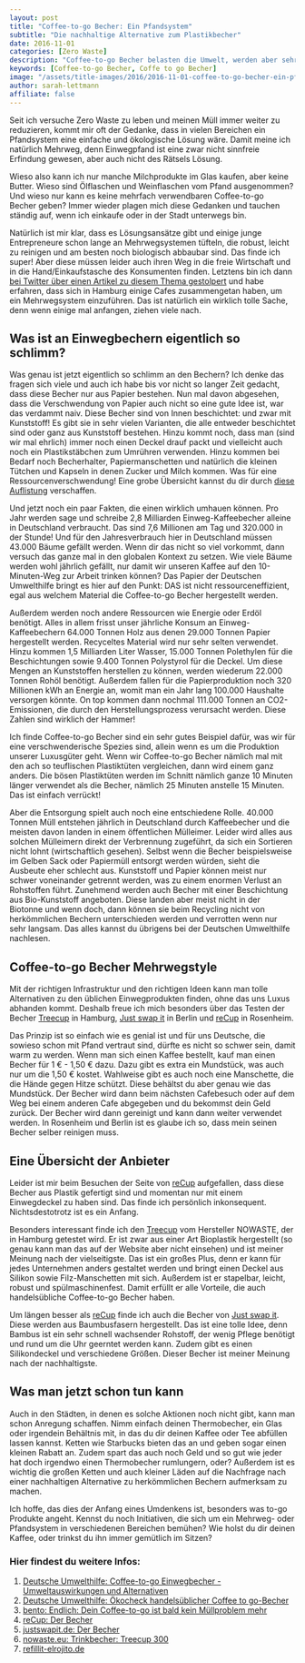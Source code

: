 ```yaml
---
layout: post
title: "Coffee-to-go Becher: Ein Pfandsystem"
subtitle: "Die nachhaltige Alternative zum Plastikbecher"
date: 2016-11-01
categories: [Zero Waste]
description: "Coffee-to-go Becher belasten die Umwelt, werden aber sehr häufig verwendet. Was ist also die Lösung? Richtig, ein Pfandsystem!"
keywords: [Coffee-to-go Becher, Coffe to go Becher]
image: "/assets/title-images/2016/2016-11-01-coffee-to-go-becher-ein-pfandsystem.jpg"
author: sarah-lettmann
affiliate: false
---
```

Seit ich versuche Zero Waste zu leben und meinen Müll immer weiter zu reduzieren, kommt mir oft der Gedanke, dass in vielen Bereichen ein Pfandsystem eine einfache und ökologische Lösung wäre. Damit meine ich natürlich Mehrweg, denn Einwegpfand ist eine zwar nicht sinnfreie Erfindung gewesen, aber auch nicht des Rätsels Lösung.

Wieso also kann ich nur manche Milchprodukte im Glas kaufen, aber keine Butter. Wieso sind Ölflaschen und Weinflaschen vom Pfand ausgenommen? Und wieso nur kann es keine mehrfach verwendbaren Coffee-to-go Becher geben? Immer wieder plagen mich diese Gedanken und tauchen ständig auf, wenn ich einkaufe oder in der Stadt unterwegs bin.

Natürlich ist mir klar, dass es Lösungsansätze gibt und einige junge Entrepreneure schon lange an Mehrwegsystemen tüfteln, die robust, leicht zu reinigen und am besten noch biologisch abbaubar sind. Das finde ich super! Aber diese müssen leider auch ihren Weg in die freie Wirtschaft und in die Hand/Einkaufstasche des Konsumenten finden. Letztens bin ich dann [bei Twitter über einen Artikel zu diesem Thema gestolpert](http://www.bento.de/nachhaltigkeit/coffee-to-go-ist-bald-kein-muellproblem-mehr-954409/) und habe erfahren, dass sich in Hamburg einige Cafes zusammengetan haben, um ein Mehrwegsystem einzuführen. Das ist natürlich ein wirklich tolle Sache, denn wenn einige mal anfangen, ziehen viele nach.

## Was ist an Einwegbechern eigentlich so schlimm?
Was genau ist jetzt eigentlich so schlimm an den Bechern? Ich denke das fragen sich viele und auch ich habe bis vor nicht so langer Zeit gedacht, dass diese Becher nur aus Papier bestehen. Nun mal davon abgesehen, dass die Verschwendung von Papier auch nicht so eine gute Idee ist, war das verdammt naiv. Diese Becher sind von Innen beschichtet: und zwar mit Kunststoff! Es gibt sie in sehr vielen Varianten, die alle entweder beschichtet sind oder ganz aus Kunststoff bestehen. Hinzu kommt noch, dass man (sind wir mal ehrlich) immer noch einen Deckel drauf packt und vielleicht auch noch ein Plastikstäbchen zum Umrühren verwenden. Hinzu kommen bei Bedarf noch Becherhalter, Papiermanschetten und natürlich die kleinen Tütchen und Kapseln in denen Zucker und Milch kommen. Was für eine Ressourcenverschwendung! Eine grobe Übersicht kannst du dir durch [diese Auflistung](http://www.duh.de/fileadmin/_migrated/content_uploads/DUH_Coffee_to_go_OekoCheck_02.jpg) verschaffen.

Und jetzt noch ein paar Fakten, die einen wirklich umhauen können. Pro Jahr werden sage und schreibe 2,8 Milliarden Einweg-Kaffeebecher alleine in Deutschland verbraucht. Das sind 7,6 Millionen am Tag und 320.000 in der Stunde! Und für den Jahresverbrauch hier in Deutschland müssen 43.000 Bäume gefällt werden. Wenn dir das nicht so viel vorkommt, dann versuch das ganze mal in den globalen Kontext zu setzen. Wie viele Bäume werden wohl jährlich gefällt, nur damit wir unseren Kaffee auf den 10-Minuten-Weg zur Arbeit trinken können? Das Papier der Deutschen Umwelthilfe bringt es hier auf den Punkt: DAS ist nicht ressourceneffizient, egal aus welchem Material die Coffee-to-go Becher hergestellt werden.

Außerdem werden noch andere Ressourcen wie Energie oder Erdöl benötigt. Alles in allem frisst unser jährliche Konsum an Einweg-Kaffeebechern 64.000 Tonnen Holz aus denen 29.000 Tonnen Papier hergestellt werden. Recyceltes Material wird nur sehr selten verwendet. Hinzu kommen 1,5 Milliarden Liter Wasser, 15.000 Tonnen Polethylen für die Beschichtungen sowie 9.400 Tonnen Polystyrol für die Deckel. Um diese Mengen an Kunststoffen herstellen zu können, werden wiederum 22.000 Tonnen Rohöl benötigt. Außerdem fallen für die Papierproduktion noch 320 Millionen kWh an Energie an, womit man ein Jahr lang 100.000 Haushalte versorgen könnte. On top kommen dann nochmal 111.000 Tonnen an CO2-Emissionen, die durch den Herstellungsprozess verursacht werden. Diese Zahlen sind wirklich der Hammer!

Ich finde Coffee-to-go Becher sind ein sehr gutes Beispiel dafür, was wir für eine verschwenderische Spezies sind, allein wenn es um die Produktion unserer Luxusgüter geht. Wenn wir Coffee-to-go Becher nämlich mal mit den ach so teuflischen Plastiktüten vergleichen, dann wird einem ganz anders. Die bösen Plastiktüten werden im Schnitt nämlich ganze 10 Minuten länger verwendet als die Becher, nämlich 25 Minuten anstelle 15 Minuten. Das ist einfach verrückt!

Aber die Entsorgung spielt auch noch eine entschiedene Rolle. 40.000 Tonnen Müll entstehen jährlich in Deutschland durch Kaffeebecher und die meisten davon landen in einem öffentlichen Mülleimer. Leider wird alles aus solchen Mülleimern direkt der Verbrennung zugeführt, da sich ein Sortieren nicht lohnt (wirtschaftlich gesehen). Selbst wenn die Becher beispielsweise im Gelben Sack oder Papiermüll entsorgt werden würden, sieht die Ausbeute eher schlecht aus. Kunststoff und Papier können meist nur schwer voneinander getrennt werden, was zu einem enormen Verlust an Rohstoffen führt. Zunehmend werden auch Becher mit einer Beschichtung aus Bio-Kunststoff angeboten. Diese landen aber meist nicht in der Biotonne und wenn doch, dann können sie beim Recycling nicht von herkömmlichen Bechern unterschieden werden und verrotten wenn nur sehr langsam. Das alles kannst du übrigens bei der Deutschen Umwelthilfe nachlesen.

## Coffee-to-go Becher Mehrwegstyle
Mit der richtigen Infrastruktur und den richtigen Ideen kann man tolle Alternativen zu den üblichen Einwegprodukten finden, ohne das uns Luxus abhanden kommt. Deshalb freue ich mich besonders über das Testen der Becher [Treecup](http://www.nowaste.eu/) in Hamburg, [Just swap it](http://justswapit.de/der-becher/) in Berlin und [reCup](https://recup.de/) in Rosenheim.

Das Prinzip ist so einfach wie es genial ist und für uns Deutsche, die sowieso schon mit Pfand vertraut sind, dürfte es nicht so schwer sein, damit warm zu werden. Wenn man sich einen Kaffee bestellt, kauf man einen Becher für 1 € - 1,50 € dazu. Dazu gibt es extra ein Mundstück, was auch nur um die 1,50 € kostet. Wahlweise gibt es auch noch eine Manschette, die die Hände gegen Hitze schützt. Diese behältst du aber genau wie das Mundstück. Der Becher wird dann beim nächsten Cafebesuch oder auf dem Weg bei einem anderen Cafe abgegeben und du bekommst dein Geld zurück. Der Becher wird dann gereinigt und kann dann weiter verwendet werden. In Rosenheim und Berlin ist es glaube ich so, dass mein seinen Becher selber reinigen muss.

## Eine Übersicht der Anbieter
Leider ist mir beim Besuchen der Seite von [reCup](https://recup.de/) aufgefallen, dass diese Becher aus Plastik gefertigt sind und momentan nur mit einem Einwegdeckel zu haben sind. Das finde ich persönlich inkonsequent. Nichtsdestotrotz ist es ein Anfang.

Besonders interessant finde ich den [Treecup](http://www.nowaste.eu/) vom Hersteller NOWASTE, der in Hamburg getestet wird. Er ist zwar aus einer Art Bioplastik hergestellt (so genau kann man das auf der Website aber nicht einsehen) und ist meiner Meinung nach der vielseitigste. Das ist ein großes Plus, denn er kann für jedes Unternehmen anders gestaltet werden und bringt einen Deckel aus Silikon sowie Filz-Manschetten mit sich. Außerdem ist er stapelbar, leicht, robust und spülmaschinenfest. Damit erfüllt er alle Vorteile, die auch handelsübliche Coffee-to-go Becher haben.

Um längen besser als [reCup](https://recup.de/) finde ich auch die Becher von [Just swap it](http://justswapit.de/der-becher/). Diese werden aus Baumbusfasern hergestellt. Das ist eine tolle Idee, denn Bambus ist ein sehr schnell wachsender Rohstoff, der wenig Pflege benötigt und rund um die Uhr geerntet werden kann. Zudem gibt es einen Silikondeckel und verschiedene Größen. Dieser Becher ist meiner Meinung nach der nachhaltigste.

## Was man jetzt schon tun kann
Auch in den Städten, in denen es solche Aktionen noch nicht gibt, kann man schon Anregung schaffen. Nimm einfach deinen Thermobecher, ein Glas oder irgendein Behältnis mit, in das du dir deinen Kaffee oder Tee abfüllen lassen kannst. Ketten wie Starbucks bieten das an und geben sogar einen kleinen Rabatt an. Zudem spart das auch noch Geld und so gut wie jeder hat doch irgendwo einen Thermobecher rumlungern, oder? Außerdem ist es wichtig die großen Ketten und auch kleiner Läden auf die Nachfrage nach einer nachhaltigen Alternative zu herkömmlichen Bechern aufmerksam zu machen.

Ich hoffe, das dies der Anfang eines Umdenkens ist, besonders was to-go Produkte angeht. Kennst du noch Initiativen, die sich um ein Mehrweg- oder Pfandsystem in verschiedenen Bereichen bemühen? Wie holst du dir deinen Kaffee, oder trinkst du ihn immer gemütlich im Sitzen?

### Hier findest du weitere Infos:
1. [Deutsche Umwelthilfe: Coffee-to-go Einwegbecher - Umweltauswirkungen und Alternativen](http://www.duh.de/fileadmin/_migrated/content_uploads/Coffee-to-go_Hintergrund.pdf)
2. [Deutsche Umwelthilfe: Ökocheck handelsüblicher Coffee to go-Becher](http://www.duh.de/fileadmin/_migrated/content_uploads/DUH_Coffee_to_go_OekoCheck_02.jpg)
3. [bento: Endlich: Dein Coffee-to-go ist bald kein Müllproblem mehr](http://www.bento.de/nachhaltigkeit/coffee-to-go-ist-bald-kein-muellproblem-mehr-954409/)
4. [reCup: Der Becher](https://recup.de/der-becher/)
5. [justswapit.de: Der Becher](http://justswapit.de/der-becher/)
6. [nowaste.eu: Trinkbecher: Treecup 300](http://www.nowaste.eu/)
7. [refillit-elrojito.de](http://www.refillit-elrojito.de/)
